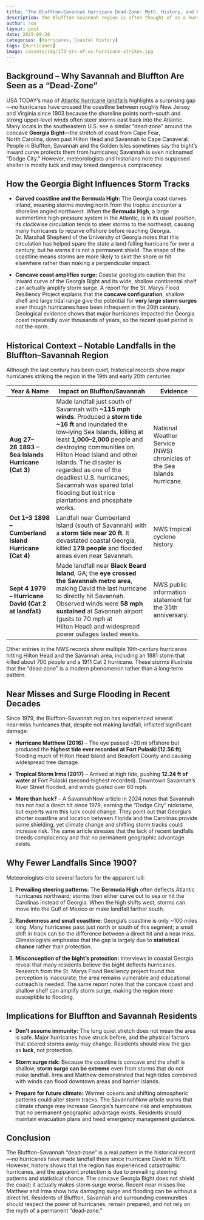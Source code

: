 ```yaml
---
title: "The Bluffton–Savannah Hurricane Dead-Zone: Myth, History, and Risk"
description: The Bluffton–Savannah region is often thought of as a hurricane “dead-zone” thanks to decades without a direct strike, but history shows devastating storms have hit before. The apparent protection is mostly due to steering patterns and chance, while the concave Georgia Bight actually heightens storm surge risk when hurricanes approach.
author: ron
layout: post
date: 2025-09-28
categories: [Hurricanes, Coastal History]
tags: [Hurricanes]
image: /assets/img/173-yrs-of-us-hurricane-strikes.jpg
---
```


<style>
    table {
        width: 100%;
    }
    .table-wrapper>table tbody tr td {
        white-space: normal;
        vertical-align: top;
    }
</style>

## Background – Why Savannah and Bluffton Are Seen as a “Dead‑Zone”

USA TODAY’s map of [Atlantic hurricane landfalls](https://www.usatoday.com/story/news/weather/2025/04/19/map-of-us-hurricane-landfalls/83155900007/) highlights a surprising gap—no hurricanes have crossed the coastline between roughly New Jersey and Virginia since 1903 because the shoreline points north–south and strong upper‑level winds often steer storms east back into the Atlantic.  Many locals in the southeastern U.S. see a similar “dead‑zone” around the concave **Georgia Bight**—the stretch of coast from Cape Fear, North Carolina, down past Hilton Head and Savannah to Cape Canaveral.  People in Bluffton, Savannah and the Golden Isles sometimes say the bight’s inward curve protects them from hurricanes; Savannah is even nicknamed “Dodge City.”  However, meteorologists and historians note this supposed shelter is mostly luck and may breed dangerous complacency.

## How the Georgia Bight Influences Storm Tracks

* **Curved coastline and the Bermuda High:** The Georgia coast curves inland, meaning storms moving north from the tropics encounter a shoreline angled northwest.  When the **Bermuda High**, a large summertime high‑pressure system in the Atlantic, is in its usual position, its clockwise circulation tends to steer storms to the northeast, causing many hurricanes to recurve offshore before reaching Georgia.  Dr. Marshall Shepherd of the University of Georgia notes that this circulation has helped spare the state a land‑falling hurricane for over a century, but he warns it is not a permanent shield.  The shape of the coastline means storms are more likely to skirt the shore or hit elsewhere rather than making a perpendicular impact.

* **Concave coast amplifies surge:** Coastal geologists caution that the inward curve of the Georgia Bight and its wide, shallow continental shelf can actually amplify storm surge.  A report for the St. Marys Flood Resiliency Project explains that the **concave configuration**, shallow shelf and large tidal range give the potential for **very large storm surges** even though hurricanes have been infrequent in the 20th century.  Geological evidence shows that major hurricanes impacted the Georgia coast repeatedly over thousands of years, so the recent quiet period is not the norm.

## Historical Context – Notable Landfalls in the Bluffton–Savannah Region

Although the last century has been quiet, historical records show major hurricanes striking the region in the 19th and early 20th centuries:

| Year & Name                                            | Impact on Bluffton/Savannah                                                                                                                                                                                                                                                                                                                                                                               | Evidence                                                                |
| ------------------------------------------------------ | --------------------------------------------------------------------------------------------------------------------------------------------------------------------------------------------------------------------------------------------------------------------------------------------------------------------------------------------------------------------------------------------------------- | ----------------------------------------------------------------------- |
| **Aug 27–28 1893 – Sea Islands Hurricane (Cat 3)**     | Made landfall just south of Savannah with **~115 mph winds**.  Produced a **storm tide ~16 ft** and inundated the low‑lying Sea Islands, killing at least **1,000–2,000** people and destroying communities on Hilton Head Island and other islands.  The disaster is regarded as one of the deadliest U.S. hurricanes; Savannah was spared total flooding but lost rice plantations and phosphate works. | National Weather Service (NWS) chronicles of the Sea Islands hurricane. |
| **Oct 1–3 1898 – Cumberland Island Hurricane (Cat 4)** | Landfall near Cumberland Island (south of Savannah) with a **storm tide near 20 ft**.  It devastated coastal Georgia, killed **179 people** and flooded areas even near Savannah.                                                                                                                                                                                                                         | NWS tropical cyclone history.                                           |
| **Sept 4 1979 – Hurricane David (Cat 2 at landfall)**  | Made landfall near **Black Beard Island**, GA; the **eye crossed the Savannah metro area**, making David the last hurricane to directly hit Savannah.  Observed winds were **58 mph sustained** at Savannah airport (gusts to 70 mph at Hilton Head) and widespread power outages lasted weeks.                                                                                                           | NWS public information statement for the 35th anniversary.              |

Other entries in the NWS records show multiple 19th‑century hurricanes hitting Hilton Head and the Savannah area, including an 1881 storm that killed about 700 people and a 1911 Cat 2 hurricane.  These storms illustrate that the “dead‑zone” is a modern phenomenon rather than a long‑term pattern.

## Near Misses and Surge Flooding in Recent Decades

Since 1979, the Bluffton–Savannah region has experienced several near‑miss hurricanes that, despite not making landfall, inflicted significant damage:

* **Hurricane Matthew (2016)** – The eye passed ~20 mi offshore but produced the **highest tide ever recorded at Fort Pulaski (12.56 ft)**, flooding much of Hilton Head Island and Beaufort County and causing widespread tree damage.

* **Tropical Storm Irma (2017)** – Arrived at high tide, pushing **12.24 ft of water** at Fort Pulaski (second‑highest recorded).  Downtown Savannah’s River Street flooded, and winds gusted over 60 mph.

* **More than luck?** – A SavannahNow article in 2024 notes that Savannah has not had a direct hit since 1979, earning the “Dodge City” nickname, but experts warn this luck could change.  They point out that Georgia’s shorter coastline and location between Florida and the Carolinas provide some shielding, yet climate change and shifting storm tracks could increase risk.  The same article stresses that the lack of recent landfalls breeds complacency and that no permanent geographic advantage exists.

## Why Fewer Landfalls Since 1900?

Meteorologists cite several factors for the apparent lull:

1. **Prevailing steering patterns:** The **Bermuda High** often deflects Atlantic hurricanes northward; storms then either curve out to sea or hit the Carolinas instead of Georgia.  When the high shifts west, storms can move into the Gulf of Mexico or make landfall farther south.

2. **Randomness and small coastline:** Georgia’s coastline is only ~100 miles long.  Many hurricanes pass just north or south of this segment; a small shift in track can be the difference between a direct hit and a near miss.  Climatologists emphasise that the gap is largely due to **statistical chance** rather than protection.

3. **Misconception of the bight’s protection:** Interviews in coastal Georgia reveal that many residents believe the bight deflects hurricanes.  Research from the St. Marys Flood Resiliency project found this perception is inaccurate; the area remains vulnerable and educational outreach is needed.  The same report notes that the concave coast and shallow shelf can amplify storm surge, making the region more susceptible to flooding.

## Implications for Bluffton and Savannah Residents

* **Don’t assume immunity:** The long quiet stretch does not mean the area is safe.  Major hurricanes have struck before, and the physical factors that steered storms away may change.  Residents should view the gap as **luck**, not protection.

* **Storm surge risk:** Because the coastline is concave and the shelf is shallow, **storm surge can be extreme** even from storms that do not make landfall.  Irma and Matthew demonstrated that high tides combined with winds can flood downtown areas and barrier islands.

* **Prepare for future climate:** Warmer oceans and shifting atmospheric patterns could alter storm tracks.  The SavannahNow article warns that climate change may increase Georgia’s hurricane risk and emphasises that no permanent geographic advantage exists.  Residents should maintain evacuation plans and heed emergency management guidance.

## Conclusion

The Bluffton–Savannah “dead‑zone” is a real pattern in the historical record—no hurricanes have made landfall there since Hurricane David in 1979.  However, history shows that the region has experienced catastrophic hurricanes, and the apparent protection is due to prevailing steering patterns and statistical chance.  The concave Georgia Bight does not shield the coast; it actually makes storm surge worse.  Recent near misses like Matthew and Irma show how damaging surge and flooding can be without a direct hit.  Residents of Bluffton, Savannah and surrounding communities should respect the power of hurricanes, remain prepared, and not rely on the myth of a permanent “dead‑zone.”

